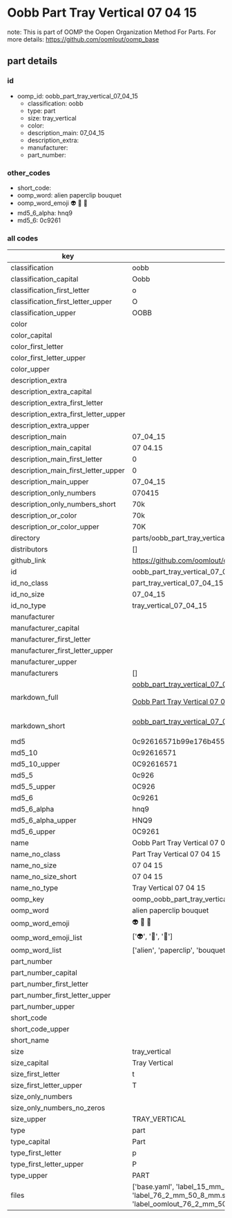 # Oobb Part Tray Vertical 07 04 15  

note: This is part of OOMP the Oopen Organization Method For Parts. For more details: https://github.com/oomlout/oomp_base

##  part details





### id
* oomp_id: oobb_part_tray_vertical_07_04_15
  * classification: oobb
  * type: part
  * size: tray_vertical
  * color: 
  * description_main: 07_04_15
  * description_extra: 
  * manufacturer: 
  * part_number: 

### other_codes
* short_code: 
* oomp_word: alien paperclip bouquet
* oomp_word_emoji :alien: :paperclip: :bouquet:
* md5_6_alpha: hnq9
* md5_6: 0c9261

### all codes 
| key | value |  
| --- | --- |  
| classification | oobb |  
| classification_capital | Oobb |  
| classification_first_letter | o |  
| classification_first_letter_upper | O |  
| classification_upper | OOBB |  
| color |  |  
| color_capital |  |  
| color_first_letter |  |  
| color_first_letter_upper |  |  
| color_upper |  |  
| description_extra |  |  
| description_extra_capital |  |  
| description_extra_first_letter |  |  
| description_extra_first_letter_upper |  |  
| description_extra_upper |  |  
| description_main | 07_04_15 |  
| description_main_capital | 07 04.15 |  
| description_main_first_letter | 0 |  
| description_main_first_letter_upper | 0 |  
| description_main_upper | 07_04_15 |  
| description_only_numbers | 070415 |  
| description_only_numbers_short | 70k |  
| description_or_color | 70k |  
| description_or_color_upper | 70K |  
| directory | parts/oobb_part_tray_vertical_07_04_15 |  
| distributors | [] |  
| github_link | https://github.com/oomlout/oomlout_oomp_part_src/tree/main/parts/oobb_part_tray_vertical_07_04_15/working |  
| id | oobb_part_tray_vertical_07_04_15 |  
| id_no_class | part_tray_vertical_07_04_15 |  
| id_no_size | 07_04_15 |  
| id_no_type | tray_vertical_07_04_15 |  
| manufacturer |  |  
| manufacturer_capital |  |  
| manufacturer_first_letter |  |  
| manufacturer_first_letter_upper |  |  
| manufacturer_upper |  |  
| manufacturers | [] |  
| markdown_full | [oobb_part_tray_vertical_07_04_15](https://github.com/oomlout/oomlout_oomp_part_src/tree/main/parts/oobb_part_tray_vertical_07_04_15/working)<br>[](https://github.com/oomlout/oomlout_oomp_part_src/tree/main/parts/oobb_part_tray_vertical_07_04_15/working)<br>[Oobb Part Tray Vertical 07 04 15](https://github.com/oomlout/oomlout_oomp_part_src/tree/main/parts/oobb_part_tray_vertical_07_04_15/working)<br><br> |  
| markdown_short | [oobb_part_tray_vertical_07_04_15](https://github.com/oomlout/oomlout_oomp_part_src/tree/main/parts/oobb_part_tray_vertical_07_04_15/working)<br><br> |  
| md5 | 0c92616571b99e176b455bc171ce99d0 |  
| md5_10 | 0c92616571 |  
| md5_10_upper | 0C92616571 |  
| md5_5 | 0c926 |  
| md5_5_upper | 0C926 |  
| md5_6 | 0c9261 |  
| md5_6_alpha | hnq9 |  
| md5_6_alpha_upper | HNQ9 |  
| md5_6_upper | 0C9261 |  
| name | Oobb Part Tray Vertical 07 04 15 |  
| name_no_class | Part Tray Vertical 07 04 15 |  
| name_no_size | 07 04 15 |  
| name_no_size_short | 07 04 15 |  
| name_no_type | Tray Vertical 07 04 15 |  
| oomp_key | oomp_oobb_part_tray_vertical_07_04_15 |  
| oomp_word | alien paperclip bouquet |  
| oomp_word_emoji | :alien: :paperclip: :bouquet: |  
| oomp_word_emoji_list | [':alien:', ':paperclip:', ':bouquet:'] |  
| oomp_word_list | ['alien', 'paperclip', 'bouquet'] |  
| part_number |  |  
| part_number_capital |  |  
| part_number_first_letter |  |  
| part_number_first_letter_upper |  |  
| part_number_upper |  |  
| short_code |  |  
| short_code_upper |  |  
| short_name |  |  
| size | tray_vertical |  
| size_capital | Tray Vertical |  
| size_first_letter | t |  
| size_first_letter_upper | T |  
| size_only_numbers |  |  
| size_only_numbers_no_zeros |  |  
| size_upper | TRAY_VERTICAL |  
| type | part |  
| type_capital | Part |  
| type_first_letter | p |  
| type_first_letter_upper | P |  
| type_upper | PART |  
| files | ['base.yaml', 'label_15_mm_30_mm.pdf', 'label_15_mm_30_mm.svg', 'label_76_2_mm_50_8_mm.pdf', 'label_76_2_mm_50_8_mm.svg', 'label_oomlout_76_2_mm_50_8_mm.pdf', 'label_oomlout_76_2_mm_50_8_mm.svg', 'readme.md', 'working.json', 'working.yaml'] |  
